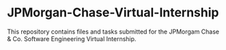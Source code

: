 # JPMorgan-Chase-Virtual-Internship
This repository contains files and tasks submitted for the JPMorgam Chase &amp; Co. Software Engineering Virtual Internship.

